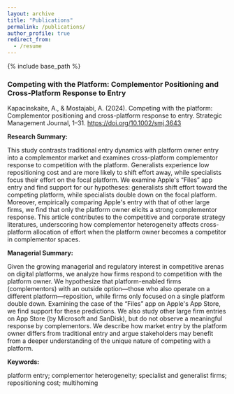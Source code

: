 ```yaml
---
layout: archive
title: "Publications"
permalink: /publications/
author_profile: true
redirect_from:
  - /resume
---
```


{% include base_path %}

### Competing with the Platform: Complementor Positioning and Cross-Platform Response to Entry
Kapacinskaite, A., & Mostajabi, A. (2024). Competing with the platform: Complementor positioning and cross-platform response to entry. Strategic Management Journal, 1–31. https://doi.org/10.1002/smj.3643

**Research Summary:** 

  
This study contrasts traditional entry dynamics with platform owner entry into a complementor market and examines cross-platform complementor response to competition with the platform. Generalists experience low repositioning cost and are more likely to shift effort away, while specialists focus their effort on the focal platform. We examine Apple's “Files” app entry and find support for our hypotheses: generalists shift effort toward the competing platform, while specialists double down on the focal platform. Moreover, empirically comparing Apple's entry with that of other large firms, we find that only the platform owner elicits a strong complementor response. This article contributes to the competitive and corporate strategy literatures, underscoring how complementor heterogeneity affects cross-platform allocation of effort when the platform owner becomes a competitor in complementor spaces.


**Managerial Summary:** 

Given the growing managerial and regulatory interest in competitive arenas on digital platforms, we analyze how firms respond to competition with the platform owner. We hypothesize that platform-enabled firms (complementors) with an outside option—those who also operate on a different platform—reposition, while firms only focused on a single platform double down. Examining the case of the “Files” app on Apple's App Store, we find support for these predictions. We also study other large firm entries on App Store (by Microsoft and SanDisk), but do not observe a meaningful response by complementors. We describe how market entry by the platform owner differs from traditional entry and argue stakeholders may benefit from a deeper understanding of the unique nature of competing with a platform.


**Keywords:**


platform entry; complementor heterogeneity; specialist and generalist firms; repositioning cost; multihoming 
